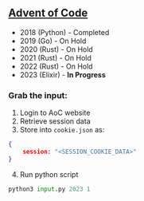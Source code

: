 ## [Advent of Code](https://adventofcode.com/)

- 2018 (Python) - Completed
- 2019 (Go) - On Hold
- 2020 (Rust) - On Hold
- 2021 (Rust) - On Hold
- 2022 (Rust) - On Hold
- 2023 (Elixir) - **In Progress**

### Grab the input:
1. Login to AoC website
2. Retrieve session data
3. Store into `cookie.json` as:
```json
{
    session: "<SESSION_COOKIE_DATA>"
}
```
4. Run python script
```python
python3 input.py 2023 1
```
